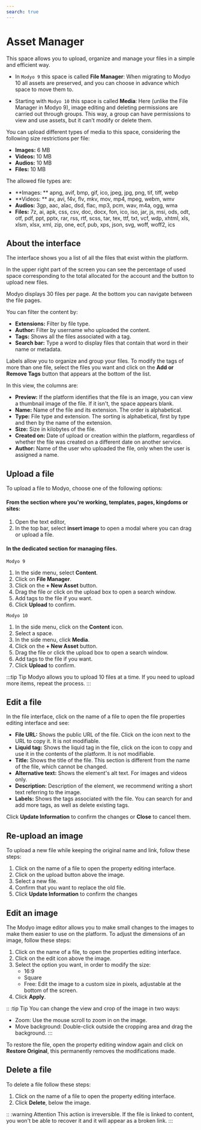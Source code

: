 ```yaml
---
search: true
---
```


# Asset Manager

This space allows you to upload, organize and manage your files in a simple and efficient way.

- In `Modyo 9` this space is called **File Manager**: When migrating to Modyo 10 all assets are preserved, and you can choose in advance which space to move them to.

- Starting with `Modyo 10` this space is called **Media**: Here (unlike the File Manager in Modyo 9), image editing and deleting permissions are carried out through groups. This way, a group can have permissions to view and use assets, but it can't modify or delete them.

You can upload different types of media to this space, considering the following size restrictions per file:


- **Images:** 6 MB
- **Videos:** 10 MB
- **Audios:** 10 MB
- **Files:** 10 MB

The allowed file types are:
- **Images: ** apng, avif, bmp, gif, ico, jpeg, jpg, png, tif, tiff, webp
- **Videos: ** av, avi, f4v, flv, mkv, mov, mp4, mpeg, webm, wmv
- **Audios:** 3gp, aac, alac, dsd, flac, mp3, pcm, wav, m4a, ogg, wma
- **Files:** 7z, ai, apk, css, csv, doc, docx, fon, ico, iso, jar, js, msi, ods, odt, otf, pdf, ppt, pptx, rar, rss, rtf, scss, tar, tex, ttf, txt, vcf, wdp, xhtml, xls, xlsm, xlsx, xml, zip, one, ecf, pub, xps, json, svg, woff, woff2, ics



## About the interface

The interface shows you a list of all the files that exist within the platform.

In the upper right part of the screen you can see the percentage of used space corresponding to the total allocated for the account and the button to upload new files.

Modyo displays 30 files per page. At the bottom you can navigate between the file pages.

You can filter the content by:
- **Extensions:** Filter by file type.
- **Author:** Filter by username who uploaded the content.
- **Tags:** Shows all the files associated with a tag.
- **Search bar:** Type a word to display files that contain that word in their name or metadata.

Labels allow you to organize and group your files. To modify the tags of more than one file, select the files you want and click on the **Add or Remove Tags** button that appears at the bottom of the list.

In this view, the columns are:
- **Preview:** If the platform identifies that the file is an image, you can view a thumbnail image of the file. If it isn't, the space appears blank.
- **Name:** Name of the file and its extension. The order is alphabetical.
- **Type:** File type and extension. The sorting is alphabetical, first by type and then by the name of the extension.
- **Size:** Size in kilobytes of the file.
- **Created on:** Date of upload or creation within the platform, regardless of whether the file was created on a different date on another service.
- **Author:** Name of the user who uploaded the file, only when the user is assigned a name.


## Upload a file
To upload a file to Modyo, choose one of the following options:

#### From the section where you're working, templates, pages, kingdoms or sites:
1. Open the text editor,
1. In the top bar, select **insert image** to open a modal where you can drag or upload a file.

#### In the dedicated section for managing files.

`Modyo 9`
1. In the side menu, select **Content**.
1. Click on **File Manager**.
1. Click on the **+ New Asset** button.
1. Drag the file or click on the upload box to open a search window.
1. Add tags to the file if you want.
1. Click **Upload** to confirm.

`Modyo 10`
1. In the side menu, click on the **Content** icon.
1. Select a space.
1. In the side menu, click **Media**.
1. Click on the **+ New Asset** button.
1. Drag the file or click the upload box to open a search window.
1. Add tags to the file if you want.
1. Click **Upload** to confirm.

:::tip Tip
Modyo allows you to upload 10 files at a time. If you need to upload more items, repeat the process.
:::

## Edit a file
In the file interface, click on the name of a file to open the file properties editing interface and see:

- **File URL:** Shows the public URL of the file. Click on the icon next to the URL to copy it. It is not modifiable.
- **Liquid tag:** Shows the liquid tag in the file, click on the icon to copy and use it in the contents of the platform. It is not modifiable.
- **Title:** Shows the title of the file. This section is different from the name of the file, which cannot be changed.
- **Alternative text:** Shows the element's alt text. For images and videos only.
- **Description:** Description of the element, we recommend writing a short text referring to the image.
- **Labels:** Shows the tags associated with the file. You can search for and add more tags, as well as delete existing tags.

Click **Update Information** to confirm the changes or **Close** to cancel them.

## Re-upload an image

To upload a new file while keeping the original name and link, follow these steps:

1. Click on the name of a file to open the property editing interface.
2. Click on the upload button above the image.
3. Select a new file.
4. Confirm that you want to replace the old file.
5. Click **Update Information** to confirm the changes


## Edit an image

The Modyo image editor allows you to make small changes to the images to make them easier to use on the platform. To adjust the dimensions of an image, follow these steps:

1. Click on the name of a file, to open the properties editing interface.
2. Click on the edit icon above the image.
3. Select the option you want, in order to modify the size:
    - 16:9
    - Square
    - Free: Edit the image to a custom size in pixels, adjustable at the bottom of the screen.
4. Click **Apply**.

:: :tip Tip
You can change the view and crop of the image in two ways:

- Zoom: Use the mouse scroll to zoom in on the image.
- Move background: Double-click outside the cropping area and drag the background.
:::

To restore the file, open the property editing window again and click on **Restore Original**, this permanently removes the modifications made.


## Delete a file

To delete a file follow these steps:
1. Click on the name of a file to open the property editing interface.
1. Click **Delete**, below the image.

:: :warning Attention
This action is irreversible. If the file is linked to content, you won't be able to recover it and it will appear as a broken link.
:::
